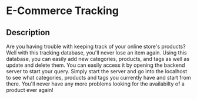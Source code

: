 # E-Commerce Tracking

## Description
Are you having trouble with keeping track of your online store's products? Well with this tracking database, you'll never lose an item again. Using this database, you can easily add new categories, products, and tags as well as update and delete them. You can easily access it by opening the backend server to start your query. Simply start the server and go into the localhost to see what categories, products and tags you currently have and start from there. You'll never have any more problems looking for the availabilty of a product ever again!